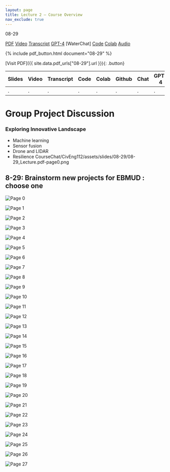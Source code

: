 ```yaml
---
layout: page
title: Lecture 2 – Course Overview
nav_exclude: true
---
```

08-29

[PDF]()
[Video]()
[Transcript]()
[GPT-4]()
[WaterChat]
[Code]()
[Colab]()
[Audio]()


{% include pdf_button.html document="08-29" %}

[Visit PDF]({{ site.data.pdf_urls["08-29"].url }}){: .button}


| Slides | Video | Transcript | Code | Colab | Github | Chat | GPT-4 | LLaMA | Galactica |
| ------ | ----- | ---------- | ---- | ----- | ------ | ---- | ----- | ----- | --------- |
| .      | .     | .          | .    | .     | .      | .    | .     | .     | .          |
# Group Project Discussion
### Exploring Innovative Landscape
- Machine learning
- Sensor fusion
- Drone and LIDAR
- Resilience
CourseChat/CivEng112/assets/slides/08-29/08-29_Lecture.pdf-page0.png
## 8-29: Brainstorm new projects for EBMUD : choose one

![Page 0]( /CivEng112/assets/slides/08-29/08-29_Lecture.pdf-page0.png )

![Page 1]( /CivEng112/assets/slides/08-29/08-29_Lecture.pdf-page1.png )

![Page 2]( /CivEng112/assets/slides/08-29/08-29_Lecture.pdf-page2.png )

![Page 3]( /CivEng112/assets/slides/08-29/08-29_Lecture.pdf-page3.png )

![Page 4]( /CivEng112/assets/slides/08-29/08-29_Lecture.pdf-page4.png )

![Page 5]( /CivEng112/assets/slides/08-29/08-29_Lecture.pdf-page5.png )

![Page 6]( /CivEng112/assets/slides/08-29/08-29_Lecture.pdf-page6.png )

![Page 7]( /CivEng112/assets/slides/08-29/08-29_Lecture.pdf-page7.png )

![Page 8]( /CivEng112/assets/slides/08-29/08-29_Lecture.pdf-page8.png )

![Page 9]( /CivEng112/assets/slides/08-29/08-29_Lecture.pdf-page9.png )

![Page 10]( /CivEng112/assets/slides/08-29/08-29_Lecture.pdf-page10.png )


![Page 11]( /CivEng112/assets/slides/08-29/08-29_Lecture.pdf-page11.png )

![Page 12]( /CivEng112/assets/slides/08-29/08-29_Lecture.pdf-page12.png )

![Page 13]( /CivEng112/assets/slides/08-29/08-29_Lecture.pdf-page13.png )

![Page 14]( /CivEng112/assets/slides/08-29/08-29_Lecture.pdf-page14.png )

![Page 15]( /CivEng112/assets/slides/08-29/08-29_Lecture.pdf-page15.png )

![Page 16]( /CivEng112/assets/slides/08-29/08-29_Lecture.pdf-page16.png )

![Page 17]( /CivEng112/assets/slides/08-29/08-29_Lecture.pdf-page17.png )

![Page 18]( /CivEng112/assets/slides/08-29/08-29_Lecture.pdf-page18.png )

![Page 19]( /CivEng112/assets/slides/08-29/08-29_Lecture.pdf-page19.png )

![Page 20]( /CivEng112/assets/slides/08-29/08-29_Lecture.pdf-page20.png )

![Page 21]( /CivEng112/assets/slides/08-29/08-29_Lecture.pdf-page21.png )

![Page 22]( /CivEng112/assets/slides/08-29/08-29_Lecture.pdf-page22.png )

![Page 23]( /CivEng112/assets/slides/08-29/08-29_Lecture.pdf-page23.png )

![Page 24]( /CivEng112/assets/slides/08-29/08-29_Lecture.pdf-page24.png )

![Page 25]( /CivEng112/assets/slides/08-29/08-29_Lecture.pdf-page25.png )

![Page 26]( /CivEng112/assets/slides/08-29/08-29_Lecture.pdf-page26.png )

![Page 27]( /CivEng112/assets/slides/08-29/08-29_Lecture.pdf-page27.png )

